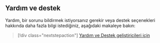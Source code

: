 ## <a name="help-and-support"></a>Yardım ve destek

Yardım, bir sorunu bildirmek istiyorsanız gerekir veya destek seçenekleri hakkında daha fazla bilgi istediğiniz, aşağıdaki makaleye bakın:

> [!div class="nextstepaction"]
> [Yardım ve Destek geliştiricileri için](../articles/active-directory/develop/active-directory-develop-help-support.md)
